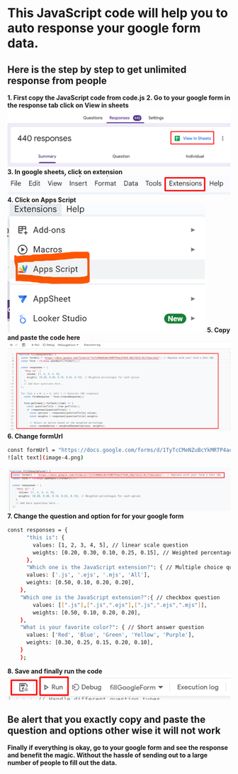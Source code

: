 # This JavaScript code will help you to auto response your google form data.

## Here is the step by step to get unlimited response from people

**1. First copy the JavaScript code from code.js**
**2. Go to your google form in the response tab click on View in sheets**
![alt text](image.png)
**3. In google sheets, click on extension**
![alt text](image-1.png)
**4. Click on Apps Script**
![alt text](image-2.png)
**5. Copy and paste the code here**
![alt text](image-3.png)
**6. Change formUrl**
``` bash 
const formUrl = "https://docs.google.com/forms/d/1TyTcCMeNZuBcYkMRTP4acZ76HO_G0y74Zx3-BitTUew/edit"
![alt text](image-4.png)
```
![alt text](image-5.png)
**7. Change the question and option for for your google form**
``` bash 
const responses = {
      "this is": {
        values: [1, 2, 3, 4, 5], // linear scale question
        weights: [0.20, 0.30, 0.10, 0.25, 0.15], // Weighted percentages for each option
      },
      "Which one is the JavaScript extension?": { // Multiple choice question
      values: ['.js', '.ejs', '.mjs', 'All'],
      weights: [0.50, 0.10, 0.20, 0.20],
    },
    "Which one is the JavaScript extension?":{ // checkbox question
        values: [[".js"],[".js",".ejs"],[".js",".ejs",".mjs"]],
        weights: [0.50, 0.10, 0.20, 0.20],
    },
    "What is your favorite color?": { // Short answer question
      values: ['Red', 'Blue', 'Green', 'Yellow', 'Purple'],
      weights: [0.30, 0.25, 0.15, 0.20, 0.10], 
    }
    };

```
**8. Save and finally run the code**
![alt text](image-6.png)

## Be alert that you exactly copy and paste the question and options other wise it will not work

**Finally if everything is okay, go to your google form and see the response and benefit the magic. Without the hassle of sending out to a large number of people to fill out the data.**
